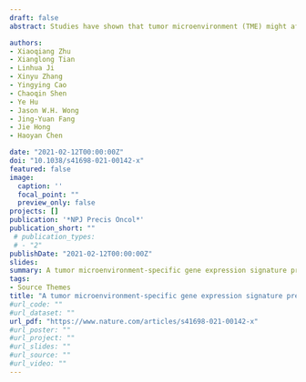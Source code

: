 ```yaml
---
draft: false
abstract: Studies have shown that tumor microenvironment (TME) might affect drug sensitivity and the classification of colorectal cancer (CRC). Using TME-specific gene signature to identify CRC subtypes with distinctive clinical relevance has not yet been tested. A total of 18 “bulk” RNA-seq datasets (total n = 2269) and four single-cell RNA-seq datasets were included in this study. We constructed a “Signature associated with FOLFIRI resistant and Microenvironment” (SFM) that could discriminate both TME and drug sensitivity. Further, SFM subtypes were identified using K-means clustering and verified in three independent cohorts. Nearest template prediction algorithm was used to predict drug response. TME estimation was performed by CIBERSORT and microenvironment cell populations-counter (MCP-counter) methods. We identified six SFM subtypes based on SFM signature that discriminated both TME and drug sensitivity. The SFM subtypes were associated with distinct clinicopathological, molecular and phenotypic characteristics, specific enrichments of gene signatures, signaling pathways, prognosis, gut microbiome patterns, and tumor lymphocytes infiltration. Among them, SFM-C and -F were immune suppressive. SFM-F had higher stromal fraction with epithelial-to-mesenchymal transition phenotype, while SFM-C was characterized as microsatellite instability phenotype which was responsive to immunotherapy. SFM-D, -E, and -F were sensitive to FOLFIRI and FOLFOX, while SFM-A, -B, and -C were responsive to EGFR inhibitors. Finally, SFM subtypes had strong prognostic value in which SFM-E and -F had worse survival than other subtypes. SFM subtypes enable the stratification of CRC with potential chemotherapy response thereby providing more precise therapeutic options for these patients.

authors:
- Xiaoqiang Zhu
- Xianglong Tian
- Linhua Ji
- Xinyu Zhang
- Yingying Cao
- Chaoqin Shen
- Ye Hu
- Jason W.H. Wong
- Jing-Yuan Fang
- Jie Hong
- Haoyan Chen

date: "2021-02-12T00:00:00Z"
doi: "10.1038/s41698-021-00142-x"
featured: false
image:
  caption: ''
  focal_point: ""
  preview_only: false
projects: []
publication: '*NPJ Precis Oncol*'
publication_short: ""
 # publication_types:
 # - "2"
publishDate: "2021-02-12T00:00:00Z"
slides: 
summary: A tumor microenvironment-specific gene expression signature predicts chemotherapy resistance in colorectal cancer patients
tags:
- Source Themes
title: "A tumor microenvironment-specific gene expression signature predicts chemotherapy resistance in colorectal cancer patients (2021-02)"
#url_code: ""
#url_dataset: ""
url_pdf: "https://www.nature.com/articles/s41698-021-00142-x"
#url_poster: ""
#url_project: ""
#url_slides: ""
#url_source: ""
#url_video: ""
---
```


